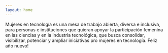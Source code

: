 ```yaml
---
layout: home
---
```


Mujeres en tecnología es una mesa de trabajo abierta, diversa e inclusiva, para personas e instituciones que quieran apoyar la participación femenina en las ciencias y en la industria tecnológica, que busca consolidar, visibilizar, potenciar y ampliar iniciativas pro mujeres en tecnología. Feliz año nuevo!